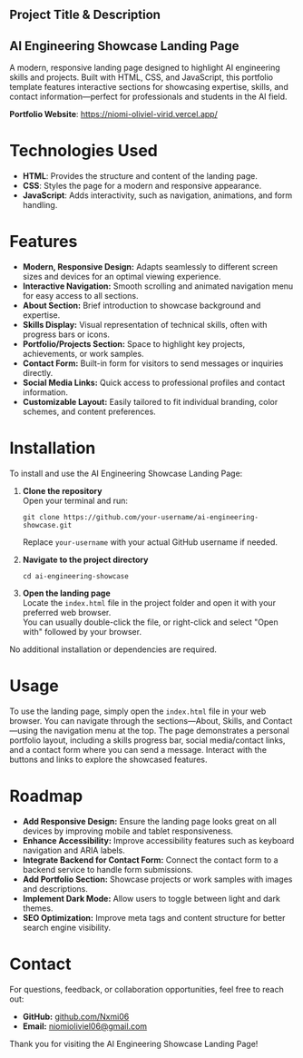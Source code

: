 ## Project Title & Description
## AI Engineering Showcase Landing Page
A modern, responsive landing page designed to highlight AI engineering skills and projects. Built with HTML, CSS, and JavaScript, this portfolio template features interactive sections for showcasing expertise, skills, and contact information—perfect for professionals and students in the AI field.

**Portfolio Website**: https://niomi-oliviel-virid.vercel.app/

# Technologies Used
- **HTML**: Provides the structure and content of the landing page.
- **CSS**: Styles the page for a modern and responsive appearance.
- **JavaScript**: Adds interactivity, such as navigation, animations, and form handling.

# Features 
- **Modern, Responsive Design:** Adapts seamlessly to different screen sizes and devices for an optimal viewing experience.
- **Interactive Navigation:** Smooth scrolling and animated navigation menu for easy access to all sections.
- **About Section:** Brief introduction to showcase background and expertise.
- **Skills Display:** Visual representation of technical skills, often with progress bars or icons.
- **Portfolio/Projects Section:** Space to highlight key projects, achievements, or work samples.
- **Contact Form:** Built-in form for visitors to send messages or inquiries directly.
- **Social Media Links:** Quick access to professional profiles and contact information.
- **Customizable Layout:** Easily tailored to fit individual branding, color schemes, and content preferences.

# Installation
To install and use the AI Engineering Showcase Landing Page:

1. **Clone the repository**  
   Open your terminal and run:
   ```
   git clone https://github.com/your-username/ai-engineering-showcase.git
   ```
   Replace `your-username` with your actual GitHub username if needed.

2. **Navigate to the project directory**  
   ```
   cd ai-engineering-showcase
   ```

3. **Open the landing page**  
   Locate the `index.html` file in the project folder and open it with your preferred web browser.  
   You can usually double-click the file, or right-click and select "Open with" followed by your browser.

No additional installation or dependencies are required.


# Usage 
To use the landing page, simply open the `index.html` file in your web browser. You can navigate through the sections—About, Skills, and Contact—using the navigation menu at the top. The page demonstrates a personal portfolio layout, including a skills progress bar, social media/contact links, and a contact form where you can send a message. Interact with the buttons and links to explore the showcased features.

# Roadmap
- **Add Responsive Design:** Ensure the landing page looks great on all devices by improving mobile and tablet responsiveness.
- **Enhance Accessibility:** Improve accessibility features such as keyboard navigation and ARIA labels.
- **Integrate Backend for Contact Form:** Connect the contact form to a backend service to handle form submissions.
- **Add Portfolio Section:** Showcase projects or work samples with images and descriptions.
- **Implement Dark Mode:** Allow users to toggle between light and dark themes.
- **SEO Optimization:** Improve meta tags and content structure for better search engine visibility.

# Contact
For questions, feedback, or collaboration opportunities, feel free to reach out:

- **GitHub:** [github.com/Nxmi06](https://github.com/Nxmi06)
- **Email:** niomioliviel06@gmail.com

Thank you for visiting the AI Engineering Showcase Landing Page!
